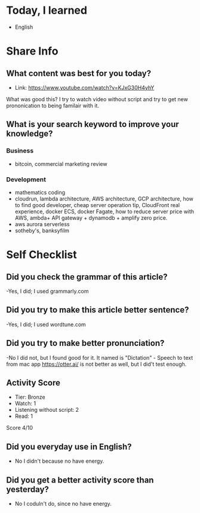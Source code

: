# Today, I learned 
- English

# Share Info
## What content was best for you today?
- Link: https://www.youtube.com/watch?v=KJxG30H4yhY

What was good this?
I try to watch video without script and try to get new prononication to being familair with it.

## What is your search keyword to improve your knowledge?
### Business
- bitcoin, commercial marketing review 

### Development
- mathematics coding
- cloudrun, lambda architecture, AWS architecture, GCP architecture, how to find good developer, cheap server operation tip, CloudFront real experience, docker ECS, docker Fagate, how to reduce server price with AWS, ambda+ API gateway + dynamodb + amplify zero price.
- aws aurora serverless
- sotheby's, banksyfilm

# Self Checklist
## Did you check the grammar of this article?
-Yes, I did; I used grammarly.com 

## Did you try to make this article better sentence?
-Yes, I did; I used wordtune.com

## Did you try to make better pronunciation?
-No I did not, but I found good for it. It named is "Dictation" - Speech to text from mac app
https://otter.ai/ is not better as well, but I did't test enough.

## Activity Score
- Tier: Bronze
- Watch: 1
- Listening without script: 2
- Read: 1

Score 4/10

## Did you everyday use in English?
- No I didn't because no have energy.

## Did you get a better activity score than yesterday?
- No I coduln't do, since no have energy.
